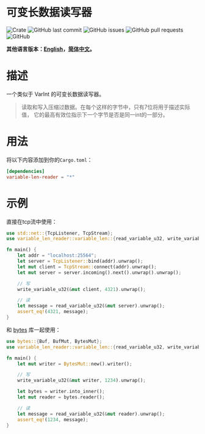 # 可变长数据读写器

![Crate](https://img.shields.io/crates/v/variable-len-reader.svg)
![GitHub last commit](https://img.shields.io/github/last-commit/xuxiaocheng0201/variable-len-reader)
![GitHub issues](https://img.shields.io/github/issues-raw/xuxiaocheng0201/variable-len-reader)
![GitHub pull requests](https://img.shields.io/github/issues-pr/xuxiaocheng0201/variable-len-reader)
![GitHub](https://img.shields.io/github/license/xuxiaocheng0201/variable-len-reader)

**其他语言版本：[English](README.md)，[简体中文](README_zh.md)。**

# 描述

一个类似于 VarInt 的可变长数据读写器。

>读取和写入压缩过数据。在每个这样的字节中，只有7位将用于描述实际值，
它的最高有效位指示下一个字节是否是同一int的一部分。

# 用法

将以下内容添加到你的`Cargo.toml`：

```toml
[dependencies]
variable-len-reader = "*"
```


# 示例

直接在tcp流中使用：

```rust
use std::net::{TcpListener, TcpStream};
use variable_len_reader::variable_len::{read_variable_u32, write_variable_u32};

fn main() {
    let addr = "localhost:25564";
    let server = TcpListener::bind(addr).unwrap();
    let mut client = TcpStream::connect(addr).unwrap();
    let mut server = server.incoming().next().unwrap().unwrap();

    // 写
    write_variable_u32(&mut client, 4321).unwrap();

    // 读
    let message = read_variable_u32(&mut server).unwrap();
    assert_eq!(4321, message);
}
```

和 [bytes](https://crates.io/crates/bytes) 库一起使用：

```rust
use bytes::{Buf, BufMut, BytesMut};
use variable_len_reader::variable_len::{read_variable_u32, write_variable_u32};

fn main() {
    let mut writer = BytesMut::new().writer();

    // 写
    write_variable_u32(&mut writer, 1234).unwrap();

    let bytes = writer.into_inner();
    let mut reader = bytes.reader();

    // 读
    let message = read_variable_u32(&mut reader).unwrap();
    assert_eq!(1234, message);
}
```
